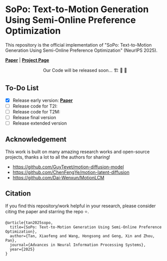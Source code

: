 # SoPo: Text-to-Motion Generation Using Semi-Online Preference Optimization
This repository is the official implementation of "SoPo: Text-to-Motion Generation Using Semi-Online Preference Optimization" (NeurIPS 2025).

[**Paper**](https://arxiv.org/abs/2412.05095) | [**Project Page**](https://xiaofeng-tan.github.io/projects/SoPo/)

<p align="center"> Our Code will be released soon... 🏗️ 🚧 🔨</p>

## To-Do List
- [x] Release early version: [**Paper**](https://arxiv.org/abs/2412.05095)
- [ ] Release code for T2I:
- [ ] Release code for T2M: 
- [ ] Release final version
- [ ] Release extended version

## Acknowledgement

This work is built on many amazing research works and open-source projects, thanks a lot to all the authors for sharing!

- https://github.com/GuyTevet/motion-diffusion-model
- https://github.com/ChenFengYe/motion-latent-diffusion
- https://github.com/Dai-Wenxun/MotionLCM

## Citation
If you find this repository/work helpful in your research, please consider citing the paper and starring the repo ⭐.

```
@article{tan2025sopo,
  title={SoPo: Text-to-Motion Generation Using Semi-Online Preference Optimization},
  author={Tan, Xiaofeng and Wang, Hongsong and Geng, Xin and Zhou, Pan},
  journal={Advances in Neural Information Processing Systems},
  year={2025}
}
```
